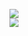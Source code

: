[![](https://img.shields.io/badge/Made%20With-Github%20Spray-lightgrey.svg?style=for-the-badge&logo=github)](https://github.com/Annihil/github-spray#15246)  
[![](https://i.imgur.com/2DrTn0Z.gif)](https://github.com/Annihil/github-spray)